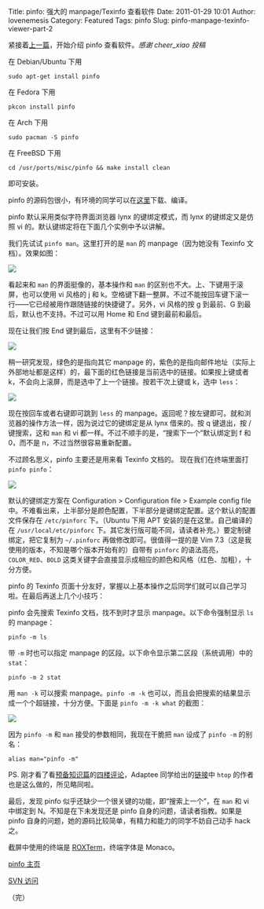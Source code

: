 Title: pinfo: 强大的 manpage/Texinfo 查看软件
Date: 2011-01-29 10:01
Author: lovenemesis
Category: Featured
Tags: pinfo
Slug: pinfo-manpage-texinfo-viewer-part-2

紧接着[上一篇](http://linuxtoy.org/archives/pinfo-manpage-texinfo-viewer-part-1.html)，开始介绍
pinfo 查看软件。*感谢 cheer\_xiao 投稿*

在 Debian/Ubuntu 下用

`sudo apt-get install pinfo`

在 Fedora 下用

`pkcon install pinfo`

在 Arch 下用

`sudo pacman -S pinfo`

在 FreeBSD 下用

`cd /usr/ports/misc/pinfo && make install clean`

即可安装。

pinfo
的源码包很小，有环境的同学可以在[这里](https://alioth.debian.org/frs/download.php/3351/pinfo-0.6.10.tar.bz2)下载、编译。

pinfo 默认采用类似字符界面浏览器 lynx 的键绑定模式，而 lynx
的键绑定又是仿照 vi 的。默认键绑定将在下面几个实例中予以讲解。

我们先试试 `pinfo man`。这里打开的是 `man` 的 manpage（因为她没有
Texinfo 文档）。效果如图：

[![](http://linuxtoy.org/img/2011/01/pinfo-man-head.png)](http://linuxtoy.org/img/2011/01/pinfo-man-head.png)

看起来和 `man` 的界面挺像的，基本操作和 `man`
的区别也不大。上、下键用于滚屏，也可以使用 vi 风格的 j 和
k。空格键下翻一整屏。不过不能按回车键下滚一行——它已经被用作跟随链接的快捷键了。另外，vi
风格的按 g 到最前、G 到最后，默认也不支持。不过可以用 Home 和 End
键到最前和最后。

现在让我们按 End 键到最后，这里有不少链接：

[![](http://linuxtoy.org/img/2011/01/pinfo-man-tail.png)](http://linuxtoy.org/img/2011/01/pinfo-man-tail.png)

稍一研究发现，绿色的是指向其它 manpage
的，紫色的是指向邮件地址（实际上外部地址都是这样）的，最下面的红色链接是当前选中的链接。如果按上键或者
k，不会向上滚屏，而是选中了上一个链接。按若干次上键或 k，选中 `less`：

[![](http://linuxtoy.org/img/2011/01/pinfo-man-follow-less.png)](http://linuxtoy.org/img/2011/01/pinfo-man-follow-less.png)

现在按回车或者右键即可跳到 `less` 的
manpage。返回呢？按左键即可。就和浏览器的操作方法一样，因为说过它的键绑定是从
lynx 借来的。按 q 键退出，按 / 键搜索，这和 `man` 和 vi
都一样。不过不顺手的是，“搜索下一个”默认绑定到 f 和 0，而不是
n，不过当然很容易重新配置。

不过顾名思义，pinfo 主要还是用来看 Texinfo 文档的。 现在我们在终端里面打
`pinfo pinfo`：

[![](http://linuxtoy.org/img/2011/01/pinfo-pinfo.png)](http://linuxtoy.org/img/2011/01/pinfo-pinfo.png)

默认的键绑定方案在 Configuration > Configuration file > Example config
file
中。不难看出来，上半部分是颜色配置，下半部分是键绑定配置。这个默认的配置文件保存在
`/etc/pinforc` 下。（Ubuntu 下用 APT 安装的是在这里。自己编译的在
`/usr/local/etc/pinforc`
下。其它发行版可能不同，请读者补充。）要定制键绑定，把它复制为
`~/.pinforc` 再做修改即可。很值得一提的是 Vim
7.3（这是我使用的版本，不知是哪个版本开始有的）自带有 `pinforc`
的语法高亮，`COLOR_RED`、`BOLD`
这类关键字会直接显示成相应的颜色和风格（红色、加粗），十分方便。

pinfo 的 Texinfo
页面十分友好，掌握以上基本操作之后同学们就可以自己学习啦。在最后再送上几个小技巧：

pinfo 会先搜索 Texinfo 文档，找不到时才显示 manpage。以下命令强制显示
`ls` 的 manpage：

`pinfo -m ls`

带 `-m` 时也可以指定 manpage
的区段。以下命令显示第二区段（系统调用）中的 `stat`：

`pinfo -m 2 stat`

用 `man -k` 可以搜索 manpage。`pinfo -m -k`
也可以，而且会把搜索的结果显示成一个个超链接，十分方便。下面是
`pinfo -m -k what` 的截图：

[![](http://linuxtoy.org/img/2011/01/pinfo-key-what.png)](http://linuxtoy.org/img/2011/01/pinfo-key-what.png)

因为 `pinfo -m` 和 `man` 接受的参数相同，我现在干脆把 `man` 设成了
`pinfo -m` 的别名：

`alias man="pinfo -m"`

PS.
刚才看了看[预备知识篇](http://linuxtoy.org/archives/pinfo-manpage-texinfo-viewer-part-1.html)的[四楼评论](http://linuxtoy.org/archives/pinfo-manpage-texinfo-viewer-part-1.html#comment-191420)，Adaptee
同学给出的[链接](http://htop.sourceforge.net/index.php?page=faq)中
`htop` 的作者也是这么做的，所见略同啦。

最后，发现 pinfo 似乎还缺少一个很关键的功能，即“搜索上一个”，在 `man` 和
vi 中绑定到 N。不知是在下未发现还是 pinfo 自身的问题，请读者指教。如果是
pinfo 自身的问题，她的源码比较简单，有精力和能力的同学不妨自己动手 hack
之。

截屏中使用的终端是
[ROXTerm](http://roxterm.sourceforge.net/)，终端字体是 Monaco。

[pinfo 主页](http://pinfo.alioth.debian.org/)

[SVN 访问](//svn.debian.org/svn/pinfo)

（完）
